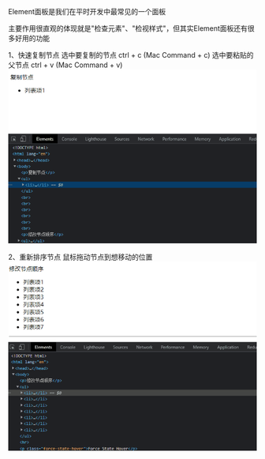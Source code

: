 Element面板是我们在平时开发中最常见的一个面板

主要作用很直观的体现就是"检查元素"、"检视样式"，但其实Element面板还有很多好用的功能

1、快速复制节点
选中要复制的节点 ctrl + c (Mac Command + c)
选中要粘贴的父节点 ctrl + v (Mac Command + v)
![复制节点](./imgs/copy.gif)

2、重新排序节点
鼠标拖动节点到想移动的位置
![移动节点](./imgs/reorder.gif)